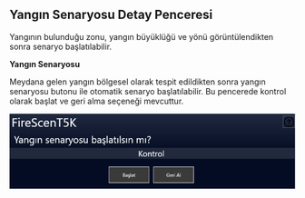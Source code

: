 ## **Yangın Senaryosu Detay Penceresi**
Yangının bulunduğu zonu, yangın büyüklüğü ve yönü görüntülendikten sonra senaryo başlatılabilir.

**Yangın Senaryosu**

Meydana gelen yangın bölgesel olarak tespit edildikten sonra yangın senaryosu butonu ile otomatik senaryo başlatılabilir. Bu pencerede kontrol olarak başlat ve geri alma seçeneği mevcuttur. 

![image.png](/.attachments/image-ea00b5b2-f2ae-41ba-b81f-014f59eb506b.png)

